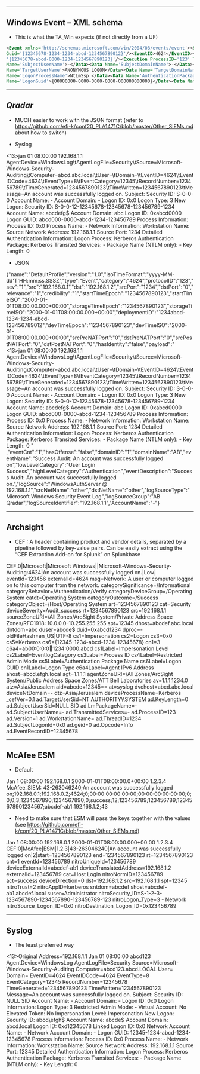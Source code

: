 ------------------------------
**Windows Event – XML schema**
------------------------------

- This is what the TA_Win expects (if not directly from a UF)

```xml
<Event xmlns='http://schemas.microsoft.com/win/2004/08/events/event'><System><Provider Name='Microsoft-Windows-Security-Auditing'
Guid='{12345678-1234-1234-abcd-123456789012}'/><EventID>4624</EventID><Version>2</Version><Level>0</Level><Task>12345</Task><Opcode>0</Opcode><Keywords>0x0000000000000000</Keywords><TimeCreated SystemTime='2000-01-01T08:00:00.1234567890Z'/><EventRecordID>1234567</EventRecordID><Correlation ActivityID=
'{12345678-abcd-0000-1234-1234567890123}'/><Execution ProcessID='123' ThreadID='12345'/><Channel>Security</Channel><Computer>a-abcd.acme.local</Computer><Security/></System><EventData><Data Name='SubjectUserSid'>NULL SID</Data><Data 
Name='SubjectUserName'>-</Data><Data Name='SubjectDomainName'>-</Data><Data Name='SubjectLogonId'>0x0</Data><Data Name='TargetUserSid'>NT AUTHORITY\ANONYMOUS LOGON</Data><Data 
Name='TargetUserName'>ANONYMOUS LOGON</Data><Data Name='TargetDomainName'>NT AUTHORITY</Data><Data Name='TargetLogonId'>0x1234567890</Data><Data Name='LogonType'>3</Data><Data 
Name='LogonProcessName'>NtLmSsp </Data><Data Name='AuthenticationPackageName'>NTLM</Data><Data Name='WorkstationName'>a-abcd</Data><Data 
Name='LogonGuid'>{00000000-0000-0000-0000-000000000000}</Data><Data Name='TransmittedServices'>-</Data><Data Name='LmPackageName'>NTLM V1</Data><Data Name='KeyLength'>123</Data><Data Name='ProcessId'>0x0</Data><Data Name='ProcessName'>-</Data><Data Name='IpAddress'>192.168.0.1</Data><Data Name='IpPort'>12345</Data><Data Name='ImpersonationLevel'>%%1234</Data><Data Name='RestrictedAdminMode'>-</Data><Data Name='TargetOutboundUserName'>-</Data><Data Name='TargetOutboundDomainName'>-</Data><Data Name='VirtualAccount'>%%1234</Data><Data Name='TargetLinkedLogonId'>0x0</Data><Data Name='ElevatedToken'>%%1234</Data></EventData></Event>
```

------------
***Qradar***
------------

- MUCH easier to work with the JSON format (refer to https://github.com/efi-k/conf20_PLA1471C/blob/master/Other_SIEMs.md about how to switch)

- Syslog

<13>jan 01 08:00:00 192.168.1.1 AgentDevice=WindowsLog\tAgentLogFile=Security\tSource=Microsoft-Windows-Security-Auditing\tComputer=abcd.abc.local\tUser=\tDomain=\tEventID=4624\tEventIDCode=4624\tEventType=8\tEventCategory=12345\tRecordNumber=123456789\tTimeGenerated=1234567890123\tTimeWritten=1234567890123\tMessage=An account was successfully logged on. Subject: Security ID: S-0-0-0 Account Name: - Account Domain: - Logon ID: 0x0 Logon Type: 3 New Logon: Security ID: S-0-0-12-12345678-12345678-123456789-1234 Account Name: abcdefg$ Account Domain: abc Logon ID: 0xabcd0000 Logon GUID: abcd000-0000-abcd-1234-123456789 Process Information: Process ID: 0x0 Process Name: - Network Information: Workstation Name: Source Network Address: 192.168.1.1 Source Port: 1234 Detailed Authentication Information: Logon Process: Kerberos Authentication Package: Kerberos Transited Services: - Package Name (NTLM only): - Key Length: 0

- JSON

{"name":"DefaultProfile","version":"1.0","isoTimeFormat":"yyyy-MM-dd'T'HH:mm:ss.SSSZ","type":"Event","category":"4624","protocolID":"123","sev":"1","src":"192.168.0.1","dst":"192.168.1.2","srcPort":"1234","dstPort":"0","relevance":"1","credibility":"1","startTimeEpoch":"1234567890123","startTimeISO":"2000-01-01T08:00:00.000+00:00","storageTimeEpoch":"1234567890123","storageTimeISO":"2000-01-01T08:00:00.000+00:00","deploymentID":"1234abcd-1234-1234-abcd-123456789012","devTimeEpoch":"1234567890123","devTimeISO":"2000-01-01T08:00:00.000+00:00","srcPreNATPort":"0","dstPreNATPort":"0","srcPostNATPort":"0","dstPostNATPort":"0","hasIdentity":"false","payload":"<13>jan 01 08:00:00 192.168.1.1 AgentDevice=WindowsLog\tAgentLogFile=Security\tSource=Microsoft-Windows-Security-Auditing\tComputer=abcd.abc.local\tUser=\tDomain=\tEventID=4624\tEventIDCode=4624\tEventType=8\tEventCategory=12345\tRecordNumber=123456789\tTimeGenerated=1234567890123\tTimeWritten=1234567890123\tMessage=An account was successfully logged on. Subject: Security ID: S-0-0-0 Account Name: - Account Domain: - Logon ID: 0x0 Logon Type: 3 New Logon: Security ID: S-0-0-12-12345678-12345678-123456789-1234 Account Name: abcdefg$ Account Domain: abc Logon ID: 0xabcd0000 Logon GUID: abcd000-0000-abcd-1234-123456789 Process Information: Process ID: 0x0 Process Name: - Network Information: Workstation Name: Source Network Address: 192.168.1.1 Source Port: 1234 Detailed Authentication Information: Logon Process: Kerberos Authentication Package: Kerberos Transited Services: - Package Name (NTLM only): - Key Length: 0 " ,"eventCnt":"1","hasOffense":"false","domainID":"1","domainName":"AB","eventName":"Success Audit: An account was successfully logged on","lowLevelCategory":"User Login Success","highLevelCategory":"Authentication","eventDescription":"Success Audit: An account was successfully logged on.","logSource":"WindowsAuthServer @ 192.168.1.1","srcNetName":"other","dstNetName":"other","logSourceType":"Microsoft Windows Security Event Log","logSourceGroup":"AB Qradar","logSourceIdentifier":"192.168.1.1","AccountName":"-"}


-------------
**Archsight**
-------------

- CEF : A header containing product and vendor details, separated by a pipeline followed by key-value pairs. Can be easily extract using the “CEF Extraction Add-on for Splunk” on Splunkbase

CEF:0|Microsoft|Microsoft Windows||Microsoft-Windows-Security-Auditing:4624|An account was successfully logged on.|Low| eventId=123456 externalId=4624 msg=Network: A user or computer logged on to this computer from the network. categorySignificance=/Informational categoryBehavior=/Authentication/Verify categoryDeviceGroup=/Operating System catdt=Operating System categoryOutcome=/Success categoryObject=/Host/Operating System art=1234567890123 cat=Security deviceSeverity=Audit_success rt=1234567890123 src=192.168.1.1 sourceZoneURI=/All Zones/ArcSight System/Private Address Space Zones/RFC1918: 10.0.0.0-10.255.255.255 spt=12345 dhost=abcdef.abc.local dntdom=abc duser=abcde$ duid=0xabcd1234 dproc=- oldFileHash=en_US|UTF-8 cs1=Impersonation cs2=Logon cs3=0x0 cs5=Kerberos cs6={12345-1234-abcd-1234-12345678} cn1=3 c6a4=ab00:0:0:0:1234:1234:0000:abcd cs1Label=Impersonation Level cs2Label=EventlogCategory cs3Label=Process ID cs4Label=Restricted Admin Mode cs5Label=Authentication Package Name cs6Label=Logon GUID cn1Label=Logon Type c6a4Label=Agent IPv6 Address ahost=abcd.efgh.local agt=1.1.1.1 agentZoneURI=/All Zones/ArcSight System/Public Address Space Zones/ATT Bell Laboratories av=1.1.1.1234.0 atz=Asia/Jerusalem aid=abcde+12345\=\= at=syslog dvchost=abcd.abc.local deviceNtDomain=- dtz=Asia/Jerusalem deviceProcessName=Kerberos _cefVer=0.1 ad.TargetUserSid=NT AUTHORITY\\\\SYSTEM ad.KeyLength=0 ad.SubjectUserSid=NULL SID ad.LmPackageName=- ad.SubjectUserName=- ad.TransmittedServices=- ad.ProcessID=123 ad.Version=1 ad.WorkstationName= ad.ThreadID=1234 ad.SubjectLogonId=0x0 ad.geid=0 ad.Opcode=Info ad.EventRecordID=12345678

----------------
**McAfee ESM**
----------------

- Default

Jan 1 08:00:00 192.168.0.1 2000-01-01T08:00:00.0+00:00 1.2.3.4 McAfee_SIEM: 43-263046240;An account was successfully logged on;192.168.0.1;192.168.0.2;4624;0;00:00:00:00:00:00;00:00:00:00:00:00;0;0;0;3;1234567890;1234567890;0;success;12;123456789;123456789;12345678901234567;abcdef-ab1:192.168.1.2;43

- Need to make sure that ESM will pass the keys together with the values (see https://github.com/efi-k/conf20_PLA1471C/blob/master/Other_SIEMs.md)

Jan 1 08:00:00 192.168.0.1 2000-01-01T08:00:00.000+00:00 1.2.3.4 CEF:0|McAfee|ESM|1.2.3|43-263046240|An account was successfully logged on|2|start=1234567890123 end=1234567890123 rt=1234567890123 cnt=1 eventId=123456789 nitroUniqueId=123456789 deviceExternalId=abcdef-ab1 deviceTranslatedAddress=192.168.1.2 externalId=123456789 cat=Host Login nitroNormID=123456789 act=success deviceDirection=0 dst=192.168.1.2 src=192.168.1.1 spt=12345 nitroTrust=2 nitroAppID=kerberos sntdom=abcdef shost=abcdef-ab1.abcdef.local suser=Administrator nitroSecurity_ID=S-1-2-3-1234567890-1234567890-123456789-123 nitroLogon_Type=3 - Network nitroSource_Logon_ID=0x0 nitroDestination_Logon_ID=0x123456789

----------
**Syslog**
----------

- The least preferred way

<13>Original Address=192.168.1.1 Jan 01 08:00:00 abcd123 AgentDevice=WindowsLog AgentLogFile=Security Source=Microsoft-Windows-Security-Auditing Computer=abcd123.abcd.LOCAL User= Domain= EventID=4624 EventIDCode=4624 EventType=8 EventCategory=12345 RecordNumber=12345678 TimeGenerated=1234567890123 TimeWritten=1234567890123 Message=An account was successfully logged on. Subject: Security ID: NULL SID Account Name: - Account Domain: - Logon ID: 0x0 Logon Information: Logon Type: 3 Restricted Admin Mode: - Virtual Account: No Elevated Token: No Impersonation Level: Impersonation New Logon: Security ID: abcd\efgh$ Account Name: abcde$ Account Domain: abcd.local Logon ID: 0xd12345678 Linked Logon ID: 0x0 Network Account Name: - Network Account Domain: - Logon GUID: 12345-1234-abcd-1234-12345678 Process Information: Process ID: 0x0 Process Name: - Network Information: Workstation Name: Source Network Address: 192.168.1.1 Source Port: 12345 Detailed Authentication Information: Logon Process: Kerberos Authentication Package: Kerberos Transited Services: - Package Name (NTLM only): - Key Length: 0 


